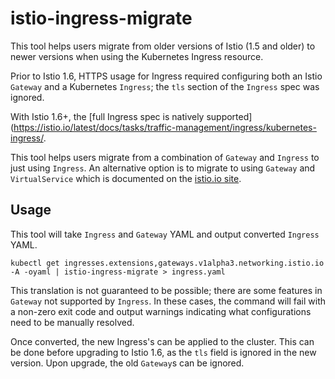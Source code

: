# istio-ingress-migrate

This tool helps users migrate from older versions of Istio (1.5 and older) to newer versions when using the Kubernetes Ingress resource.

Prior to Istio 1.6, HTTPS usage for Ingress required configuring both an Istio `Gateway` and a Kubernetes `Ingress`; the `tls` section of the `Ingress` spec was ignored.

With Istio 1.6+, the [full Ingress spec is natively supported](https://istio.io/latest/docs/tasks/traffic-management/ingress/kubernetes-ingress/.

This tool helps users migrate from a combination of `Gateway` and `Ingress` to just using `Ingress`.
An alternative option is to migrate to using `Gateway` and `VirtualService` which is documented on the [istio.io site](https://istio.io/latest/docs/tasks/traffic-management/ingress/ingress-control/).

## Usage

This tool will take `Ingress` and `Gateway` YAML and output converted `Ingress` YAML.

```shell
kubectl get ingresses.extensions,gateways.v1alpha3.networking.istio.io -A -oyaml | istio-ingress-migrate > ingress.yaml
```

This translation is not guaranteed to be possible; there are some features in `Gateway` not supported by `Ingress`.
In these cases, the command will fail with a non-zero exit code and output warnings indicating what configurations need to be manually resolved.

Once converted, the new Ingress's can be applied to the cluster. This can be done before upgrading to Istio 1.6, as the `tls` field is ignored in the new version.
Upon upgrade, the old `Gateway`s can be ignored.
